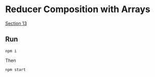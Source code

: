 Reducer Composition with Arrays
=============

[Section 13](https://egghead.io/lessons/javascript-redux-reducer-composition-with-arrays)


## Run

```
npm i
```

Then
```
npm start
```
